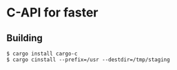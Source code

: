 # C-API for faster

## Building

```
$ cargo install cargo-c
$ cargo cinstall --prefix=/usr --destdir=/tmp/staging
```

